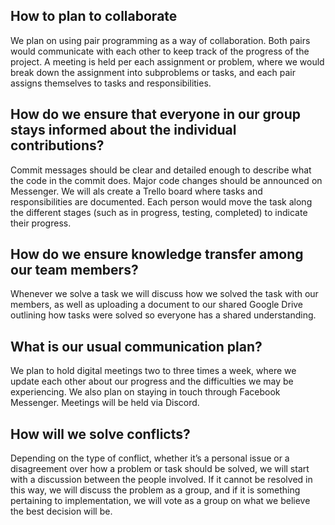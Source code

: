 ## How to plan to collaborate

We plan on using pair programming as a way of collaboration. 
Both pairs would communicate with each other to keep track of the progress of the project. 
A meeting is held per each assignment or problem, where we would break down the assignment into subproblems or tasks, and each pair assigns themselves to tasks and responsibilities.

## How do we ensure that everyone in our group stays informed about the individual contributions?

Commit messages should be clear and detailed enough to describe what the code in the commit does. 
Major code changes should be announced on Messenger.  We will als create a Trello board where tasks and responsibilities are documented. 
Each person would move the task along the different stages (such as in progress, testing, completed) to indicate their progress.

## How do we ensure knowledge transfer among our team members?

Whenever we solve a task we will discuss how we solved the task with our members, 
as well as uploading a document to our shared Google Drive outlining how tasks were solved so everyone has a shared understanding.

## What is our usual communication plan?

We plan to hold digital meetings two to three times a week, where we update each other about our progress and the difficulties we may be experiencing. 
We also plan on staying in touch through Facebook Messenger.  Meetings will be held via Discord.

## How will we solve conflicts?

Depending on the type of conflict, whether it’s a personal issue or a disagreement over how a problem or task should be solved, 
we will start with a discussion between the people involved. If it cannot be resolved in this way, we will discuss the problem as a group,
and if it is something pertaining to implementation, we will vote as a group on what we believe the best decision will be.